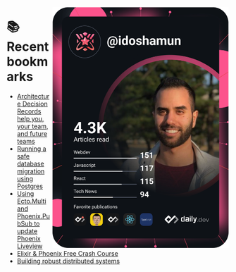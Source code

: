 <a href="https://app.daily.dev/idoshamun"><img src="https://raw.githubusercontent.com/idoshamun/idoshamun/devcard/devcard.svg" align='right' width="400" alt="Ido Shamun's Dev Card"/></a>

# 📚 Recent bookmarks
<!-- BOOKMARKS:START -->
- [Architecture Decision Records help you, your team, and future teams](https://app.daily.dev/posts/hnteigtwB?utm_source=rss&utm_medium=bookmarks&utm_campaign=28849d86070e4c099c877ab6837c61f0)
- [Running a safe database migration using Postgres](https://app.daily.dev/posts/GOXJyiR5h?utm_source=rss&utm_medium=bookmarks&utm_campaign=28849d86070e4c099c877ab6837c61f0)
- [Using Ecto.Multi and Phoenix.PubSub to update Phoenix Liveview](https://app.daily.dev/posts/DSpMZ_64g?utm_source=rss&utm_medium=bookmarks&utm_campaign=28849d86070e4c099c877ab6837c61f0)
- [Elixir &amp; Phoenix Free Crash Course](https://app.daily.dev/posts/Zk-3opD5G?utm_source=rss&utm_medium=bookmarks&utm_campaign=28849d86070e4c099c877ab6837c61f0)
- [Building robust distributed systems](https://app.daily.dev/posts/QUb46y__2?utm_source=rss&utm_medium=bookmarks&utm_campaign=28849d86070e4c099c877ab6837c61f0)
<!-- BOOKMARKS:END -->
